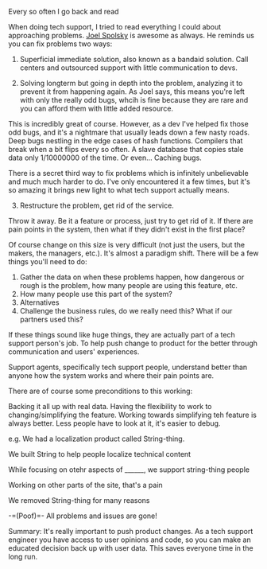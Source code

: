 Every so often I go back and read




When doing tech support, I tried to read everything I could about approaching problems. [Joel Spolsky](http://www.joelonsoftware.com/articles/customerservice.html) is awesome as always. He reminds us you can fix problems two ways:

1. Superficial immediate solution, also known as a bandaid solution. Call centers and outsourced support with little communication to devs.

2. Solving longterm but going in depth into the problem, analyzing it to prevent it from happening again. As Joel says, this means you're left with only the really odd bugs, whcih is fine because they are rare and you can afford them with little added resource.

This is incredibly great of course. However, as a dev I've helped fix those odd bugs, and it's a nightmare that usually leads down a few nasty roads. Deep bugs nestling in the edge cases of hash functions. Compilers that break when a bit flips every so often. A slave database that copies stale data only 1/10000000 of the time. Or even... Caching bugs.

There is a secret third way to fix problems which is infinitely unbelievable and much much harder to do. I've only encountered it a few times, but it's so amazing it brings new light to what tech support actually means.

3. Restructure the problem, get rid of the service.

Throw it away. Be it a feature or process, just try to get rid of it. If there are pain points in the system, then what if they didn't exist in the first place?




Of course change on this size is very difficult (not just the users, but the makers, the managers, etc.). It's almost a paradigm shift. There will be a few things you'll need to do:

1. Gather the data on when these problems happen, how dangerous or rough is the problem, how many people are using this feature, etc.
2. How many people use this part of the system?
3. Alternatives
4. Challenge the business rules, do we really need this? What if our partners used this?

If these things sound like huge things, they are actually part of a tech support person's job. To help push change to product for the better through communication and users' experiences.

Support agents, specifically tech support people, understand better than anyone how the system works and where their pain points are.

There are of course some preconditions to this working:

Backing it all up with real data.
Having the flexibility to work to changing/simplifying the feature.
Working towards simplifying teh feature is always better. Less people have to look at it, it's easier to debug.



e.g. We had a localization product called String-thing.

We built String to help people localize technical content

While focusing on otehr aspects of ______, we support string-thing people

Working on other parts of the site, that's a pain

We removed String-thing for many reasons

-=(Poof)=- All problems and issues are gone!

Summary: It's really important to push product changes. As a tech support engineer you have access to user opinions and code, so you can make an educated decision back up with user data. This saves everyone time in the long run.




